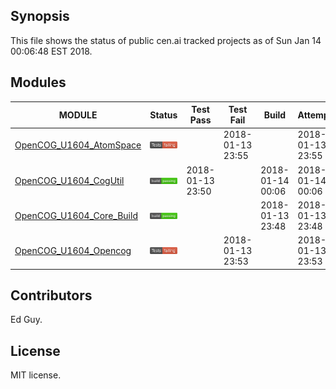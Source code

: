 
## Synopsis

This file shows the status of public cen.ai tracked projects as of Sun Jan 14 00:06:48 EST 2018.

## Modules 

| MODULE | Status | Test Pass | Test Fail| Build | Attempt|
| --- | --- | --- | --- | ---  | --- |
| [OpenCOG_U1604_AtomSpace](jobs/OpenCOG_U1604_AtomSpace.log) | ![Status](/images/TESTFAIL.svg) |  | 2018-01-13 23:55 |   | 2018-01-13 23:55 |
| [OpenCOG_U1604_CogUtil](jobs/OpenCOG_U1604_CogUtil.log) | ![Status](/images/BUILDPASS.svg) | 2018-01-13 23:50 |  | 2018-01-14 00:06  | 2018-01-14 00:06 |
| [OpenCOG_U1604_Core_Build](jobs/OpenCOG_U1604_Core_Build.log) | ![Status](/images/BUILDPASS.svg) |  |  | 2018-01-13 23:48  | 2018-01-13 23:48 |
| [OpenCOG_U1604_Opencog](jobs/OpenCOG_U1604_Opencog.log) | ![Status](/images/TESTFAIL.svg) |  | 2018-01-13 23:53 |   | 2018-01-13 23:53 |

## Contributors

Ed Guy.

## License

MIT license. 

